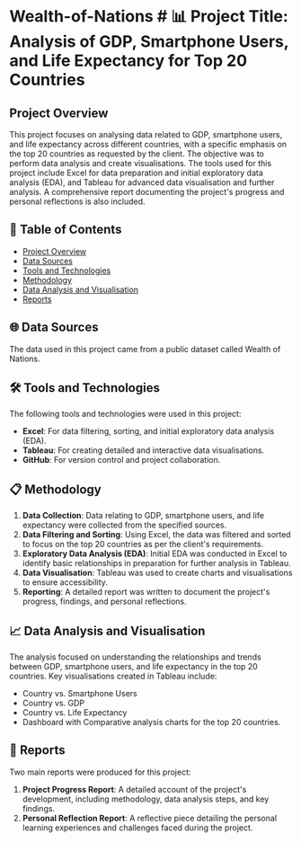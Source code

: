 # Wealth-of-Nations # 📊 Project Title: Analysis of GDP, Smartphone Users, and Life Expectancy for Top 20 Countries

## Project Overview

This project focuses on analysing data related to GDP, smartphone users, and life expectancy across different countries, with a specific emphasis on the top 20 countries as requested by the client. The objective was to perform data analysis and create visualisations. The tools used for this project include Excel for data preparation and initial exploratory data analysis (EDA), and Tableau for advanced data visualisation and further analysis. A comprehensive report documenting the project's progress and personal reflections is also included.

## 📑 Table of Contents

- [Project Overview](#project-overview)
- [Data Sources](#data-sources)
- [Tools and Technologies](#tools-and-technologies)
- [Methodology](#methodology)
- [Data Analysis and Visualisation](#data-analysis-and-visualisation)
- [Reports](#reports)

## 🌐 Data Sources

The data used in this project came from a public dataset called Wealth of Nations.

## 🛠 Tools and Technologies

The following tools and technologies were used in this project:

- **Excel**: For data filtering, sorting, and initial exploratory data analysis (EDA).
- **Tableau**: For creating detailed and interactive data visualisations.
- **GitHub**: For version control and project collaboration.

## 📋 Methodology

1. **Data Collection**: Data relating to GDP, smartphone users, and life expectancy were collected from the specified sources.
2. **Data Filtering and Sorting**: Using Excel, the data was filtered and sorted to focus on the top 20 countries as per the client's requirements.
3. **Exploratory Data Analysis (EDA)**: Initial EDA was conducted in Excel to identify basic relationships in preparation for further analysis in Tableau.
4. **Data Visualisation**: Tableau was used to create charts and visualisations to ensure accessibility.
5. **Reporting**: A detailed report was written to document the project's progress, findings, and personal reflections.

## 📈 Data Analysis and Visualisation

The analysis focused on understanding the relationships and trends between GDP, smartphone users, and life expectancy in the top 20 countries. Key visualisations created in Tableau include:

- Country vs. Smartphone Users
- Country vs. GDP
- Country vs. Life Expectancy
- Dashboard with Comparative analysis charts for the top 20 countries.

## 📄 Reports

Two main reports were produced for this project:

1. **Project Progress Report**: A detailed account of the project's development, including methodology, data analysis steps, and key findings.
2. **Personal Reflection Report**: A reflective piece detailing the personal learning experiences and challenges faced during the project.

